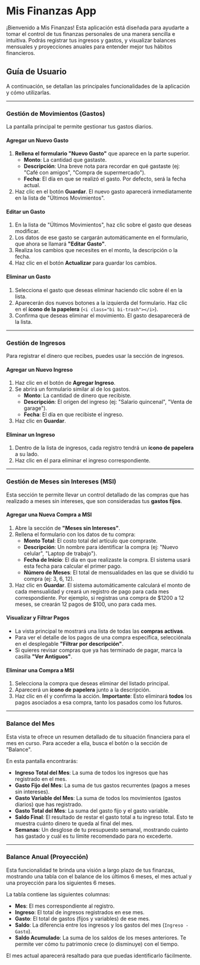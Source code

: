 
# Mis Finanzas App

¡Bienvenido a Mis Finanzas! Esta aplicación está diseñada para ayudarte a tomar el control de tus finanzas personales de una manera sencilla e intuitiva. Podrás registrar tus ingresos y gastos, y visualizar balances mensuales y proyecciones anuales para entender mejor tus hábitos financieros.

## Guía de Usuario

A continuación, se detallan las principales funcionalidades de la aplicación y cómo utilizarlas.

---

### Gestión de Movimientos (Gastos)

La pantalla principal te permite gestionar tus gastos diarios.

#### Agregar un Nuevo Gasto
1.  **Rellena el formulario "Nuevo Gasto"** que aparece en la parte superior.
    *   **Monto**: La cantidad que gastaste.
    *   **Descripción**: Una breve nota para recordar en qué gastaste (ej: "Café con amigos", "Compra de supermercado").
    *   **Fecha**: El día en que se realizó el gasto. Por defecto, será la fecha actual.
2.  Haz clic en el botón **Guardar**. El nuevo gasto aparecerá inmediatamente en la lista de "Últimos Movimientos".

#### Editar un Gasto
1.  En la lista de "Últimos Movimientos", haz clic sobre el gasto que deseas modificar.
2.  Los datos de ese gasto se cargarán automáticamente en el formulario, que ahora se llamará **"Editar Gasto"**.
3.  Realiza los cambios que necesites en el monto, la descripción o la fecha.
4.  Haz clic en el botón **Actualizar** para guardar los cambios.

#### Eliminar un Gasto
1.  Selecciona el gasto que deseas eliminar haciendo clic sobre él en la lista.
2.  Aparecerán dos nuevos botones a la izquierda del formulario. Haz clic en el **ícono de la papelera** (`<i class="bi bi-trash"></i>`).
3.  Confirma que deseas eliminar el movimiento. El gasto desaparecerá de la lista.

---

### Gestión de Ingresos

Para registrar el dinero que recibes, puedes usar la sección de ingresos.

#### Agregar un Nuevo Ingreso
1.  Haz clic en el botón de **Agregar Ingreso**.
2.  Se abrirá un formulario similar al de los gastos.
    *   **Monto**: La cantidad de dinero que recibiste.
    *   **Descripción**: El origen del ingreso (ej: "Salario quincenal", "Venta de garage").
    *   **Fecha**: El día en que recibiste el ingreso.
3.  Haz clic en **Guardar**.

#### Eliminar un Ingreso
1.  Dentro de la lista de ingresos, cada registro tendrá un **ícono de papelera** a su lado.
2.  Haz clic en él para eliminar el ingreso correspondiente.

---

### Gestión de Meses sin Intereses (MSI)

Esta sección te permite llevar un control detallado de las compras que has realizado a meses sin intereses, que son consideradas tus **gastos fijos**.

#### Agregar una Nueva Compra a MSI
1.  Abre la sección de **"Meses sin Intereses"**.
2.  Rellena el formulario con los datos de tu compra:
    *   **Monto Total**: El costo total del artículo que compraste.
    *   **Descripción**: Un nombre para identificar la compra (ej: "Nuevo celular", "Laptop de trabajo").
    *   **Fecha de Inicio**: El día en que realizaste la compra. El sistema usará esta fecha para calcular el primer pago.
    *   **Número de Meses**: El total de mensualidades en las que se dividió tu compra (ej: 3, 6, 12).
3.  Haz clic en **Guardar**. El sistema automáticamente calculará el monto de cada mensualidad y creará un registro de pago para cada mes correspondiente. Por ejemplo, si registras una compra de $1200 a 12 meses, se crearán 12 pagos de $100, uno para cada mes.

#### Visualizar y Filtrar Pagos
*   La vista principal te mostrará una lista de todas las **compras activas**.
*   Para ver el detalle de los pagos de una compra específica, selecciónala en el desplegable **"Filtrar por descripción"**.
*   Si quieres revisar compras que ya has terminado de pagar, marca la casilla **"Ver Antiguos"**.

#### Eliminar una Compra a MSI
1.  Selecciona la compra que deseas eliminar del listado principal.
2.  Aparecerá un **ícono de papelera** junto a la descripción.
3.  Haz clic en él y confirma la acción. **Importante**: Esto eliminará **todos** los pagos asociados a esa compra, tanto los pasados como los futuros.

---

### Balance del Mes

Esta vista te ofrece un resumen detallado de tu situación financiera para el mes en curso. Para acceder a ella, busca el botón o la sección de "Balance".

En esta pantalla encontrarás:
*   **Ingreso Total del Mes**: La suma de todos los ingresos que has registrado en el mes.
*   **Gasto Fijo del Mes**: La suma de tus gastos recurrentes (pagos a meses sin intereses).
*   **Gasto Variable del Mes**: La suma de todos los movimientos (gastos diarios) que has registrado.
*   **Gasto Total del Mes**: La suma del gasto fijo y el gasto variable.
*   **Saldo Final**: El resultado de restar el gasto total a tu ingreso total. Esto te muestra cuánto dinero te queda al final del mes.
*   **Semanas**: Un desglose de tu presupuesto semanal, mostrando cuánto has gastado y cuál es tu límite recomendado para no excederte.

---

### Balance Anual (Proyección)

Esta funcionalidad te brinda una visión a largo plazo de tus finanzas, mostrando una tabla con el balance de los últimos 6 meses, el mes actual y una proyección para los siguientes 6 meses.

La tabla contiene las siguientes columnas:
*   **Mes**: El mes correspondiente al registro.
*   **Ingreso**: El total de ingresos registrados en ese mes.
*   **Gasto**: El total de gastos (fijos y variables) de ese mes.
*   **Saldo**: La diferencia entre los ingresos y los gastos del mes (`Ingreso - Gasto`).
*   **Saldo Acumulado**: La suma de los saldos de los meses anteriores. Te permite ver cómo tu patrimonio crece (o disminuye) con el tiempo.

El mes actual aparecerá resaltado para que puedas identificarlo fácilmente.
